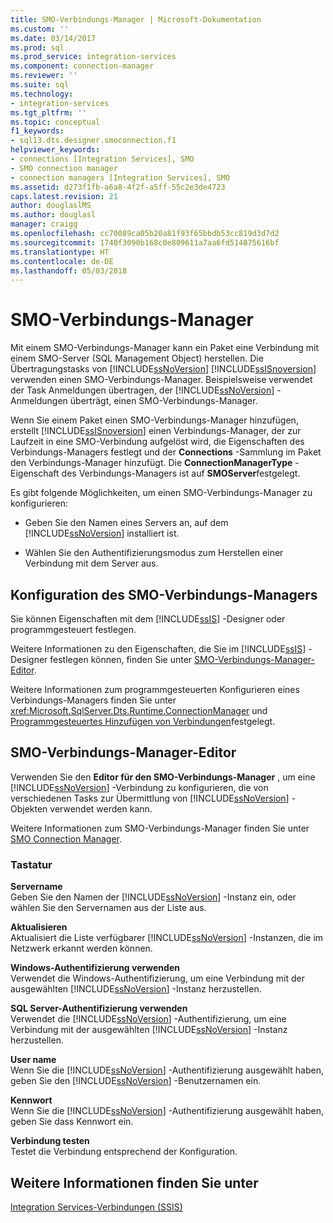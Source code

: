 ```yaml
---
title: SMO-Verbindungs-Manager | Microsoft-Dokumentation
ms.custom: ''
ms.date: 03/14/2017
ms.prod: sql
ms.prod_service: integration-services
ms.component: connection-manager
ms.reviewer: ''
ms.suite: sql
ms.technology:
- integration-services
ms.tgt_pltfrm: ''
ms.topic: conceptual
f1_keywords:
- sql13.dts.designer.smoconnection.f1
helpviewer_keywords:
- connections [Integration Services], SMO
- SMO connection manager
- connection managers [Integration Services], SMO
ms.assetid: d273f1fb-a6a8-4f2f-a5ff-55c2e3de4723
caps.latest.revision: 21
author: douglaslMS
ms.author: douglasl
manager: craigg
ms.openlocfilehash: cc70089ca05b20a81f93f65bbdb53cc819d3d7d2
ms.sourcegitcommit: 1740f3090b168c0e809611a7aa6fd514075616bf
ms.translationtype: HT
ms.contentlocale: de-DE
ms.lasthandoff: 05/03/2018
---
```

# <a name="smo-connection-manager"></a>SMO-Verbindungs-Manager
  Mit einem SMO-Verbindungs-Manager kann ein Paket eine Verbindung mit einem SMO-Server (SQL Management Object) herstellen. Die Übertragungstasks von [!INCLUDE[ssNoVersion](../../includes/ssnoversion-md.md)] [!INCLUDE[ssISnoversion](../../includes/ssisnoversion-md.md)] verwenden einen SMO-Verbindungs-Manager. Beispielsweise verwendet der Task Anmeldungen übertragen, der [!INCLUDE[ssNoVersion](../../includes/ssnoversion-md.md)] -Anmeldungen überträgt, einen SMO-Verbindungs-Manager.  
  
 Wenn Sie einem Paket einen SMO-Verbindungs-Manager hinzufügen, erstellt [!INCLUDE[ssISnoversion](../../includes/ssisnoversion-md.md)] einen Verbindungs-Manager, der zur Laufzeit in eine SMO-Verbindung aufgelöst wird, die Eigenschaften des Verbindungs-Managers festlegt und der **Connections** -Sammlung im Paket den Verbindungs-Manager hinzufügt. Die **ConnectionManagerType** -Eigenschaft des Verbindungs-Managers ist auf **SMOServer**festgelegt.  
  
 Es gibt folgende Möglichkeiten, um einen SMO-Verbindungs-Manager zu konfigurieren:  
  
-   Geben Sie den Namen eines Servers an, auf dem [!INCLUDE[ssNoVersion](../../includes/ssnoversion-md.md)] installiert ist.  
  
-   Wählen Sie den Authentifizierungsmodus zum Herstellen einer Verbindung mit dem Server aus.  
  
## <a name="configuration-of-the-smo-connection-manager"></a>Konfiguration des SMO-Verbindungs-Managers  
 Sie können Eigenschaften mit dem [!INCLUDE[ssIS](../../includes/ssis-md.md)] -Designer oder programmgesteuert festlegen.  
  
 Weitere Informationen zu den Eigenschaften, die Sie im [!INCLUDE[ssIS](../../includes/ssis-md.md)] -Designer festlegen können, finden Sie unter [SMO-Verbindungs-Manager-Editor](../../integration-services/connection-manager/smo-connection-manager-editor.md).  
  
 Weitere Informationen zum programmgesteuerten Konfigurieren eines Verbindungs-Managers finden Sie unter <xref:Microsoft.SqlServer.Dts.Runtime.ConnectionManager> und [Programmgesteuertes Hinzufügen von Verbindungen](../../integration-services/building-packages-programmatically/adding-connections-programmatically.md)festgelegt.  
  
## <a name="smo-connection-manager-editor"></a>SMO-Verbindungs-Manager-Editor
  Verwenden Sie den **Editor für den SMO-Verbindungs-Manager** , um eine [!INCLUDE[ssNoVersion](../../includes/ssnoversion-md.md)] -Verbindung zu konfigurieren, die von verschiedenen Tasks zur Übermittlung von [!INCLUDE[ssNoVersion](../../includes/ssnoversion-md.md)] -Objekten verwendet werden kann.  
  
 Weitere Informationen zum SMO-Verbindungs-Manager finden Sie unter [SMO Connection Manager](../../integration-services/connection-manager/smo-connection-manager.md).  
  
### <a name="options"></a>Tastatur  
 **Servername**  
 Geben Sie den Namen der [!INCLUDE[ssNoVersion](../../includes/ssnoversion-md.md)] -Instanz ein, oder wählen Sie den Servernamen aus der Liste aus.  
  
 **Aktualisieren**  
 Aktualisiert die Liste verfügbarer [!INCLUDE[ssNoVersion](../../includes/ssnoversion-md.md)] -Instanzen, die im Netzwerk erkannt werden können.  
  
 **Windows-Authentifizierung verwenden**  
 Verwendet die Windows-Authentifizierung, um eine Verbindung mit der ausgewählten [!INCLUDE[ssNoVersion](../../includes/ssnoversion-md.md)] -Instanz herzustellen.  
  
 **SQL Server-Authentifizierung verwenden**  
 Verwendet die [!INCLUDE[ssNoVersion](../../includes/ssnoversion-md.md)] -Authentifizierung, um eine Verbindung mit der ausgewählten [!INCLUDE[ssNoVersion](../../includes/ssnoversion-md.md)] -Instanz herzustellen.  
  
 **User name**  
 Wenn Sie die [!INCLUDE[ssNoVersion](../../includes/ssnoversion-md.md)] -Authentifizierung ausgewählt haben, geben Sie den [!INCLUDE[ssNoVersion](../../includes/ssnoversion-md.md)] -Benutzernamen ein.  
  
 **Kennwort**  
 Wenn Sie die [!INCLUDE[ssNoVersion](../../includes/ssnoversion-md.md)] -Authentifizierung ausgewählt haben, geben Sie dass Kennwort ein.  
  
 **Verbindung testen**  
 Testet die Verbindung entsprechend der Konfiguration.  
  
## <a name="see-also"></a>Weitere Informationen finden Sie unter  
 [Integration Services-Verbindungen &#40;SSIS&#41;](../../integration-services/connection-manager/integration-services-ssis-connections.md)  
  
  
